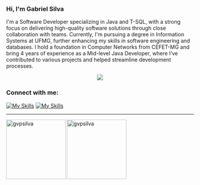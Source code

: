### Hi, I'm Gabriel Silva
I'm a Software Developer specializing in Java and T-SQL, with a strong focus on delivering high-quality software solutions through close collaboration with teams. Currently, I'm pursuing a degree in Information Systems at UFMG, further enhancing my skills in software engineering and databases. I hold a foundation in Computer Networks from CEFET-MG and bring 4 years of experience as a Mid-level Java Developer, where I’ve contributed to various projects and helped streamline development processes.


<p  align="center">
<a  href="https://skillicons.dev"><img  src="https://skillicons.dev/icons?i=java,js,html,css,c,cpp,py,arduino,vscode,grafana,git,github,mysql,androidstudio" /></a>
</p>
<h3> Connect with me: </h3>
<p></p>


[![My Skills](https://skillicons.dev/icons?i=linkedin)](https://www.linkedin.com/in/gvpsilva/)
[![My Skills](https://skillicons.dev/icons?i=gmail)](mailto:gvpsilvaa@gmail.com)


<hr>
<img  align="left"  height="160px"  src="https://github-readme-stats.vercel.app/api?username=gvpsilva&show_icons=true&theme=dracula"  alt="gvpsilva" />
<img  align="left"  height="160px"  src="https://github-readme-stats.vercel.app/api/top-langs?username=gvpsilva&show_icons=true&theme=dracula&locale=en&layout=compact"  alt="gvpsilva" />
</hr>

